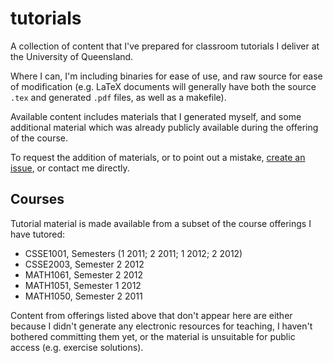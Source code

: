 tutorials
=========

A collection of content that I've prepared for classroom tutorials I deliver at the University of Queensland.

Where I can, I'm including binaries for ease of use, and raw source for ease of modification (e.g. LaTeX documents
will generally have both the source `.tex` and generated `.pdf` files, as well as a makefile).

Available content includes materials that I generated myself, and some additional material which was already
publicly available during the offering of the course.

To request the addition of materials, or to point out a mistake,
[create an issue](https://github.com/jgat/tutorials/issues), or contact me directly.

## Courses

Tutorial material is made available from a subset of the course offerings I have tutored:

* CSSE1001, Semesters (1 2011; 2 2011; 1 2012; 2 2012)
* CSSE2003, Semester 2 2012
* MATH1061, Semester 2 2012
* MATH1051, Semester 1 2012
* MATH1050, Semester 2 2011

Content from offerings listed above that don't appear here are either because I didn't generate any electronic
resources for teaching, I haven't bothered committing them yet, or the material is unsuitable for public access (e.g.
exercise solutions).
